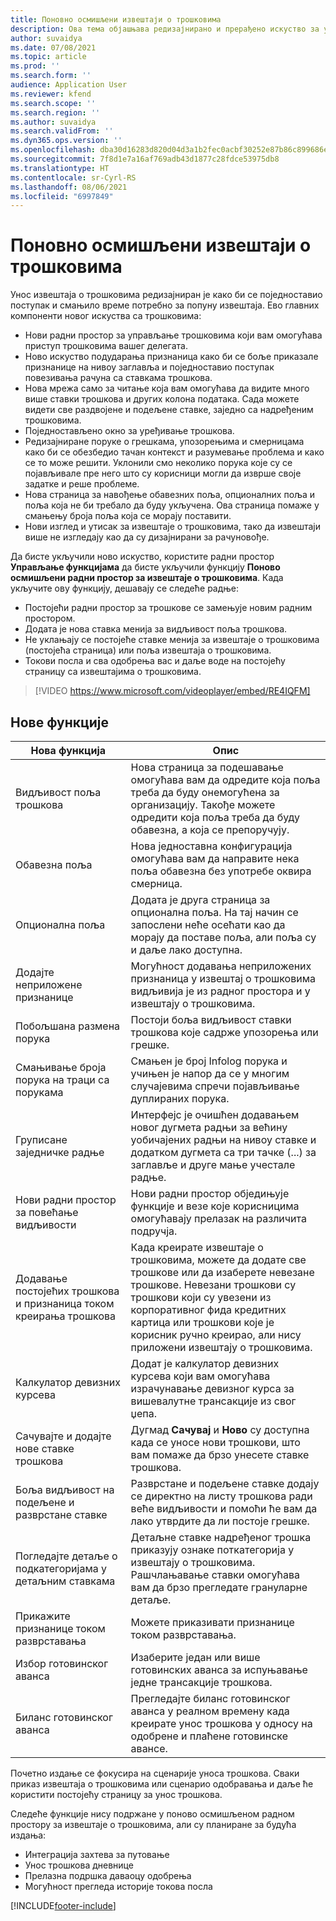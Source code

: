 ```yaml
---
title: Поновно осмишљени извештаји о трошковима
description: Ова тема објашњава редизајнирано и прерађено искуство за унос извештаја о трошковима.
author: suvaidya
ms.date: 07/08/2021
ms.topic: article
ms.prod: ''
ms.search.form: ''
audience: Application User
ms.reviewer: kfend
ms.search.scope: ''
ms.search.region: ''
ms.author: suvaidya
ms.search.validFrom: ''
ms.dyn365.ops.version: ''
ms.openlocfilehash: dba30d16283d820d04d3a1b2fec0acbf30252e87b86c899686ef4df0985ae6ee
ms.sourcegitcommit: 7f8d1e7a16af769adb43d1877c28fdce53975db8
ms.translationtype: HT
ms.contentlocale: sr-Cyrl-RS
ms.lasthandoff: 08/06/2021
ms.locfileid: "6997849"
---
```

# <a name="expense-reports-reimagined"></a>Поновно осмишљени извештаји о трошковима

Унос извештаја о трошковима редизајниран је како би се поједноставио поступак и смањило време потребно за попуну извештаја. Ево главних компоненти новог искуства са трошковима:

- Нови радни простор за управљање трошковима који вам омогућава приступ трошковима вашег делегата.
- Ново искуство подударања признаница како би се боље приказале признанице на нивоу заглавља и поједноставио поступак повезивања рачуна са ставкама трошкова.
- Нова мрежа само за читање која вам омогућава да видите много више ставки трошкова и других колона података. Сада можете видети све раздвојене и подељене ставке, заједно са надређеним трошковима.
- Поједностављено окно за уређивање трошкова.
- Редизајниране поруке о грешкама, упозорењима и смерницама како би се обезбедио тачан контекст и разумевање проблема и како се то може решити. Уклонили смо неколико порука које су се појављивале пре него што су корисници могли да изврше своје задатке и реше проблеме.
- Нова страница за навођење обавезних поља, опционалних поља и поља која не би требало да буду укључена. Ова страница помаже у смањењу броја поља која се морају поставити.
- Нови изглед и утисак за извештаје о трошковима, тако да извештаји више не изгледају као да су дизајнирани за рачуновође.

Да бисте укључили ново искуство, користите радни простор **Управљање функцијама** да бисте укључили функцију **Поново осмишљени радни простор за извештаје о трошковима**. Када укључите ову функцију, дешавају се следеће радње:

- Постојећи радни простор за трошкове се замењује новим радним простором.
- Додата је нова ставка менија за видљивост поља трошкова.
- Не уклањају се постојеће ставке менија за извештаје о трошковима (постојећа страница) или поља извештаја о трошковима.
- Токови посла и сва одобрења вас и даље воде на постојећу страницу са извештајима о трошковима.

> [!VIDEO https://www.microsoft.com/videoplayer/embed/RE4IQFM]

## <a name="new-features"></a>Нове функције

| Нова функција | Опис |
|---|----|
| Видљивост поља трошкова | Нова страница за подешавање омогућава вам да одредите која поља треба да буду онемогућена за организацију. Такође можете одредити која поља треба да буду обавезна, а која се препоручују. |
| Обавезна поља | Нова једноставна конфигурација омогућава вам да направите нека поља обавезна без употребе оквира смерница. |
| Опционална поља | Додата је друга страница за опционална поља. На тај начин се запослени неће осећати као да морају да поставе поља, али поља су и даље лако доступна. |
| Додајте неприложене признанице | Могућност додавања неприложених признаница у извештај о трошковима видљивија је из радног простора и у извештају о трошковима. |
| Побољшана размена порука | Постоји боља видљивост ставки трошкова које садрже упозорења или грешке. |
| Смањивање броја порука на траци са порукама| Смањен је број Infolog порука и учињен је напор да се у многим случајевима спречи појављивање дуплираних порука. |
| Груписане заједничке радње | Интерфејс је очишћен додавањем новог дугмета радњи за већину уобичајених радњи на нивоу ставке и додатком дугмета са три тачке (...) за заглавље и друге мање учестале радње. |
| Нови радни простор за повећање видљивости | Нови радни простор обједињује функције и везе које корисницима омогућавају прелазак на различита подручја. |
| Додавање постојећих трошкова и признаница током креирања трошкова | Када креирате извештаје о трошковима, можете да додате све трошкове или да изаберете невезане трошкове. Невезани трошкови су трошкови који су увезени из корпоративног фида кредитних картица или трошкови које је корисник ручно креирао, али нису приложени извештају о трошковима.|
| Калкулатор девизних курсева | Додат је калкулатор девизних курсева који вам омогућава израчунавање девизног курса за вишевалутне трансакције из свог џепа. |
| Сачувајте и додајте нове ставке трошкова | Дугмад **Сачувај** и **Ново** су доступна када се уносе нови трошкови, што вам помаже да брзо унесете ставке трошкова. |
| Боља видљивост на подељене и разврстане ставке | Разврстане и подељене ставке додају се директно на листу трошкова ради веће видљивости и помоћи ће вам да лако утврдите да ли постоје грешке. |
| Погледајте детаље о подкатегоријама у детаљним ставкама | Детаљне ставке надређеног трошка приказују ознаке поткатегорија у извештају о трошковима. Рашчлањавање ставки омогућава вам да брзо прегледате грануларне детаље.|
| Прикажите признанице током разврставања | Можете приказивати признанице током разврставања. |
| Избор готовинског аванса | Изаберите један или више готовинских аванса за испуњавање једне трансакције трошкова. |
| Биланс готовинског аванса | Прегледајте биланс готовинског аванса у реалном времену када креирате унос трошкова у односу на одобрене и плаћене готовинске авансе. |

Почетно издање се фокусира на сценарије уноса трошкова. Сваки приказ извештаја о трошковима или сценарио одобравања и даље ће користити постојећу страницу за унос трошкова.


Следеће функције нису подржане у поново осмишљеном радном простору за извештаје о трошковима, али су планиране за будућа издања: 

- Интеграција захтева за путовање
- Унос трошкова дневнице
- Прелазна подршка даваоцу одобрења
- Могућност прегледа историје токова посла


[!INCLUDE[footer-include](../includes/footer-banner.md)]
